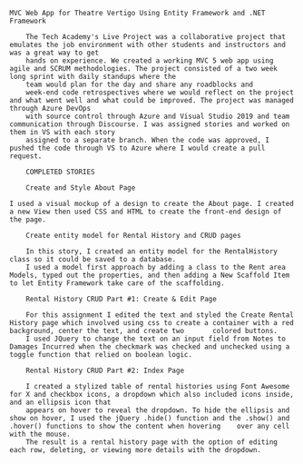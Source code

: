 	MVC Web App for Theatre Vertigo Using Entity Framework and .NET Framework

        The Tech Academy's Live Project was a collaborative project that emulates the job environment with other students and instructors and was a great way to get
        hands on experience. We created a working MVC 5 web app using agile and SCRUM methodologies. The project consisted of a two week long sprint with daily standups where the
        team would plan for the day and share any roadblocks and
        week-end code retrospectives where we would reflect on the project and what went well and what could be improved. The project was managed through Azure DevOps
        with source control through Azure and Visual Studio 2019 and team communication through Discourse. I was assigned stories and worked on them in VS with each story
        assigned to a separate branch. When the code was approved, I pushed the code through VS to Azure where I would create a pull request.

        COMPLETED STORIES
            
		Create and Style About Page
	
 	I used a visual mockup of a design to create the About page. I created a new View then used CSS and HTML to create the front-end design of the page.
	
		Create entity model for Rental History and CRUD pages

        In this story, I created an entity model for the RentalHistory class so it could be saved to a database. 
        I used a model first approach by adding a class to the Rent area Models, typed out the properties, and then adding a New Scaffold Item to let Entity Framework take care of the scaffolding.
	
 		Rental History CRUD Part #1: Create & Edit Page

        For this assignment I edited the text and styled the Create Rental History page which involved using css to create a container with a red background, center the text, and create two 		colored buttons.
        I used JQuery to change the text on an input field from Notes to Damages Incurred when the checkmark was checked and unchecked using a toggle function that relied on boolean logic.
	
		Rental History CRUD Part #2: Index Page

        I created a stylized table of rental histories using Font Awesome for X and checkbox icons, a dropdown which also included icons inside, and an ellipsis icon that
        appears on hover to reveal the dropdown. To hide the ellipsis and show on hover, I used the jQuery .hide() function and the .show() and .hover() functions to show the content when hovering 	over any cell with the mouse. 
        The result is a rental history page with the option of editing each row, deleting, or viewing more details with the dropdown.
